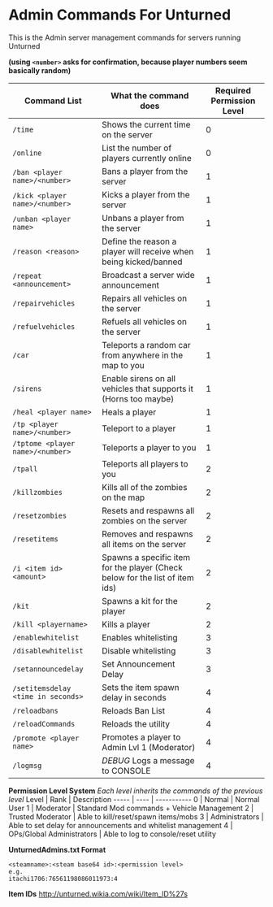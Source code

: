 Admin Commands For Unturned
=====



This is the Admin server management commands for servers running Unturned

**(using `<number>` asks for confirmation, because player numbers seem basically random)**


 Command List | What the command does | Required Permission Level
 --------------------- | ------------------------------------- | -----
 `/time` | Shows the current time on the server | 0
 `/online` | List the number of players currently online | 0
 `/ban <player name>/<number>` | Bans a player from the server | 1
 `/kick <player name>/<number>` | Kicks a player from the server | 1
 `/unban <player name>` | Unbans a player from the server | 1
 `/reason <reason>` | Define the reason a player will receive when being kicked/banned | 1
 `/repeat <announcement>` | Broadcast a server wide announcement | 1
 `/repairvehicles` | Repairs all vehicles on the server | 1
 `/refuelvehicles` | Refuels all vehicles on the server | 1
 `/car` | Teleports a random car from anywhere in the map to you | 1
 `/sirens` | Enable sirens on all vehicles that supports it (Horns too maybe) | 1
 `/heal <player name>` | Heals a player | 1
 `/tp <player name>/<number>` | Teleport to a player | 1
 `/tptome <player name>/<number>` | Teleports a player to you | 1
 `/tpall` | Teleports all players to you | 2
 `/killzombies` | Kills all of the zombies on the map | 2
 `/resetzombies` | Resets and respawns all zombies on the server | 2
 `/resetitems` | Removes and respawns all items on the server | 2
 `/i <item id> <amount>` | Spawns a specific item for the player (Check below for the list of item ids) | 2
 `/kit` | Spawns a kit for the player | 2
 `/kill <playername>` | Kills a player | 2
 `/enablewhitelist` | Enables whitelisting | 3
 `/disablewhitelist` | Disable whitelisting | 3
 `/setannouncedelay` | Set Announcement Delay | 3
 `/setitemsdelay <time in seconds>` | Sets the item spawn delay in seconds | 4
 `/reloadbans` | Reloads Ban List | 4
 `/reloadCommands` | Reloads the utility | 4
 `/promote <player name>` | Promotes a player to Admin Lvl 1 (Moderator) | 4
 `/logmsg` | *DEBUG* Logs a message to CONSOLE | 4
 
 **Permission Level System**
 *Each level inherits the commands of the previous level*
 Level | Rank | Description
 ----- | ---- | -----------
 0 | Normal | Normal User
 1 | Moderator | Standard Mod commands + Vehicle Management
 2 | Trusted Moderator | Able to kill/reset/spawn items/mobs
 3 | Administrators | Able to set delay for announcements and whitelist management
 4 | OPs/Global Administrators | Able to log to console/reset utility
 
 
 **UnturnedAdmins.txt Format**
 ```
 <steamname>:<steam base64 id>:<permission level>
 e.g.
 itachi1706:76561198086011973:4
 ```
 **Item IDs**
 http://unturned.wikia.com/wiki/Item_ID%27s